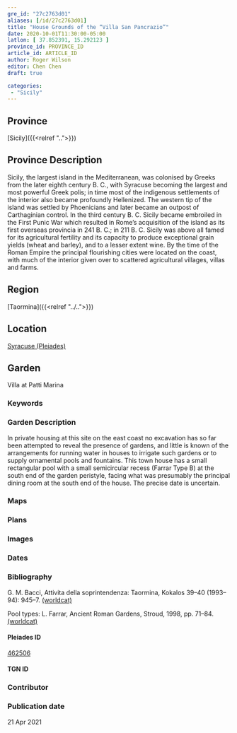 ```yaml
---
gre_id: "27c2763d01"
aliases: [/id/27c2763d01]
title: "House Grounds of the “Villa San Pancrazio”"
date: 2020-10-01T11:30:00-05:00
latlon: [ 37.852391, 15.292123 ]
province_id: PROVINCE_ID
article_id: ARTICLE_ID
author: Roger Wilson
editor: Chen Chen
draft: true

categories:
 - "Sicily"
---
```


## Province

[Sicily]({{<relref "..">}})

## Province Description
Sicily, the largest island in the Mediterranean, was colonised by Greeks from the later eighth century B. C., with Syracuse becoming the largest and most powerful Greek polis; in time most of the indigenous settlements of the interior also became profoundly Hellenized. The western tip of the island was settled by Phoenicians and later became an outpost of Carthaginian control. In the third century B. C. Sicily became embroiled in the First Punic War which resulted in Rome’s acquisition of the island as its first overseas provincia in 241 B. C.; in 211 B. C. Sicily was above all famed for its agricultural fertility and its capacity to produce exceptional grain yields (wheat and barley), and to a lesser extent wine. By the time of the Roman Empire the principal flourishing cities were located on the coast, with much of the interior given over to scattered agricultural villages, villas and farms.

## Region

[Taormina]({{<relref "../..">}})

<!--### Sublocation Description-->

<!-- DESCRIPTION -->


## Location

[Syracuse (Pleiades)](https://pleiades.stoa.org/places/462506)

<!--### Location Description-->

<!-- LEAVE THIS BLANK FOR NOW -->

<!--## Sublocation-->

<!--
[AREA WITHIN LOCATION, LIKE “PALATINE HILL”](GEOREFERENCE LINK)
A sublocation is any area larger than an individual garden, but located within a location. I would always try to include a link to a controlled vocabulary here if possible. This ID may well be different from the Garden ID, e.g., Pompeii versus a Garden in one of the houses which has its own Pleiades ID.
-->

<!--### Sublocation Description-->

<!-- DESCRIPTION -->

## Garden

Villa at Patti Marina

### Keywords

<!-- [urban villas](#) -->


### Garden Description

In private housing at this site on the east coast no excavation has so far been attempted to reveal the presence of gardens, and little is known of the arrangements for running water in houses to irrigate such gardens or to supply ornamental pools and fountains.  This town house has a small rectangular pool with a small semicircular recess (Farrar Type B) at the south end of the garden peristyle, facing what was presumably the principal dining room at the south end of the house. The precise date is uncertain.

### Maps

<!--
{{< figure src="IMG_URL" alt="ALT_TEXT" title="CAPTION" >}}
-->

### Plans

<!--{{< figure src="../images/cologne_atrium_plan1_EUR_GI_ColClaAA_Ah_carroll.jpg" alt="Plan of the Atrium House at Colonia Claudia Ara Agrippinensium (Cologne); rights statement" title="Plan 1: Plan of the so-called 'atrium house' with an apsidal pool (P) in its garden courtyard (G). Adapted from Precht 1971, fig. 2. (Rights statement)" >}}-->

### Images

<!--
{{< figure src="IMG_URL" alt="ALT_TEXT" title="CAPTION" >}}
-->

### Dates


### Bibliography
G. M. Bacci, Attivita della soprintendenza: Taormina, Kokalos 39–40 (1993–94): 945–7. [(worldcat)](http://www.worldcat.org/oclc/186378054)

Pool types: L. Farrar, Ancient Roman Gardens, Stroud, 1998, pp. 71–84.[(worldcat)](http://www.worldcat.org/oclc/1169942407)

<!--#### Periodo ID-->

<!-- [PERIODO_ID](https://pleiades.stoa.org/places/PLEIADES_ID) -->

#### Pleiades ID

[462506](https://pleiades.stoa.org/places/462506)

#### TGN ID


### Contributor


### Publication date

21 Apr 2021


<!--### Related articles-->

<!-- Links to other related articles. Leave blank for now -->